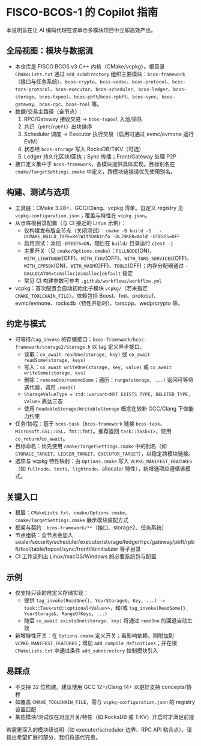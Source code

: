 # FISCO-BCOS-1 的 Copilot 指南

本说明旨在让 AI 编码代理在该单仓多模块项目中立即高效产出。

## 全局视图：模块与数据流
- 本仓库是 FISCO BCOS v3 C++ 内核（CMake/vcpkg）。根目录 `CMakeLists.txt` 通过 `add_subdirectory` 组织主要模块：`bcos-framework`（接口与任务系统）、`bcos-crypto`、`bcos-codec`、`bcos-protocol`、`bcos-tars-protocol`、`bcos-executor`、`bcos-scheduler`、`bcos-ledger`、`bcos-storage`、`bcos-txpool`、`bcos-pbft`/`bcos-rpbft`、`bcos-sync`、`bcos-gateway`、`bcos-rpc`、`bcos-tool` 等。
- 数据/交易主路径（全节点）：
  1) RPC/Gateway 接收交易 -> `bcos-txpool` 入池/排队
  2) 共识（`pbft`/`rpbft`）出块排序
  3) Scheduler 调度 -> Executor 执行交易（启用时通过 evmc/evmone 运行 EVM）
  4) 状态经 `bcos-storage` 写入 RocksDB/TiKV（可选）
  5) Ledger 持久化区块/回执；Sync 传播；Front/Gateway 处理 P2P
- 接口定义集中于 `bcos-framework`，各模块提供具体实现。目标别名在 `cmake/TargetSettings.cmake` 中定义，跨模块链接请优先使用别名。

## 构建、测试与选项
- 工具链：CMake 3.28+、GCC/Clang、vcpkg 清单。自定义 registry 见 `vcpkg-configuration.json`；覆盖与特性在 `vcpkg.json`。
- 从仓库根目录配置（与 CI 接近的 Linux 示例）：
  - 仅构建发布版全节点（关闭测试）：`cmake -B build -S . -DCMAKE_BUILD_TYPE=RelWithDebInfo -DLINKER=mold -DTESTS=OFF`
  - 启用测试：添加 `-DTESTS=ON`，随后在 `build/` 目录运行 `ctest -j`
  - 主要开关（见 `cmake/Options.cmake`）：`FULLNODE`(ON)、`WITH_LIGHTNODE`(OFF)、`WITH_TIKV`(OFF)、`WITH_TARS_SERVICES`(OFF)、`WITH_CPPSDK`(ON)、`WITH_WASM`(OFF)、`TOOLS`(OFF)；内存分配器通过 `-DALLOCATOR=tcmalloc|mimalloc|default` 指定
  - 常见 CI 构建参数可参考 `.github/workflows/workflow.yml`
- vcpkg：首次配置会自动初始化子模块 `vcpkg/`（若未指定 `CMAKE_TOOLCHAIN_FILE`）。依赖包括 Boost、fmt、protobuf、evmc/evmone、rocksdb（特性开启时）、tarscpp、wedprcrypto 等。

## 约定与模式
- 可等待/`tag_invoke` 的存储接口：`bcos-framework/bcos-framework/storage2/Storage.h` 以 tag 定义异步接口。
  - 读取：`co_await readOne(storage, key)` 或 `co_await readSome(storage, keys)`
  - 写入：`co_await writeOne(storage, key, value)` 或 `co_await writeSome(storage, kvs)`
  - 删除：`removeOne/removeSome`；遍历：`range(storage, ...)` 返回可等待迭代器，调用 `.next()`
  - `StorageValueType = std::variant<NOT_EXISTS_TYPE, DELETED_TYPE, Value>` 表达三态
  - 使用 `ReadableStorage/WritableStorage` 概念在较新 GCC/Clang 下做能力约束
- 任务/协程：基于 `bcos-task`（`bcos-framework` 链接 `bcos-task`、`Microsoft.GSL::GSL`、`fmt::fmt`）。推荐返回 `task::Task<T>`，使用 `co_return`/`co_await`。
- 目标命名：优先使用 `cmake/TargetSettings.cmake` 中的别名（如 `STORAGE_TARGET`、`LEDGER_TARGET`、`EXECUTOR_TARGET`），以稳定跨模块链接。
- 选项与 vcpkg 特性映射：由 `Options.cmake` 写入 `VCPKG_MANIFEST_FEATURES`（如 `fullnode`、`tests`、`lightnode`、allocator 特性），新增选项应遵循该模式。

## 关键入口
- 根层：`CMakeLists.txt`、`cmake/Options.cmake`、`cmake/TargetSettings.cmake` 展示模块装配方式
- 框架与契约：`bcos-framework/**`（接口、storage2、任务系统）
- 节点组装：全节点会加入 sealer/security/scheduler/executor/storage/ledger/rpc/gateway/pbft/rpbft/tool/table/txpool/sync/front/libinitializer 等子目录
- CI 工作流列出 Linux/macOS/Windows 的必要系统包与配置

## 示例
- 仅支持只读的自定义存储实现：
  - 提供 `tag_invoke(ReadOne{}, YourStorage&, Key, ...) -> task::Task<std::optional<Value>>`，和/或 `tag_invoke(ReadSome{}, YourStorage&, RangeOfKeys, ...)`
  - 随后 `co_await existsOne(storage, key)` 将通过 `readOne` 的回退自动生效
- 新增特性开关：在 `Options.cmake` 定义开关；若影响依赖，则附加到 `VCPKG_MANIFEST_FEATURES`；增加 `add_compile_definitions`；并在根 `CMakeLists.txt` 中通过条件 `add_subdirectory` 控制模块引入

## 易踩点
- 不支持 32 位构建。建议使用 GCC 12+/Clang 14+ 以更好支持 concepts/协程
- 如覆盖 `CMAKE_TOOLCHAIN_FILE`，需与 `vcpkg-configuration.json` 的 registry 设置匹配
- 某些模块/测试仅在对应开关/特性（如 RocksDB 或 TiKV）开启时才满足前提

若需更深入的模块级说明（如 executor/scheduler 边界、RPC API 粘合点），请指出希望扩展的部分，我们将迭代完善。